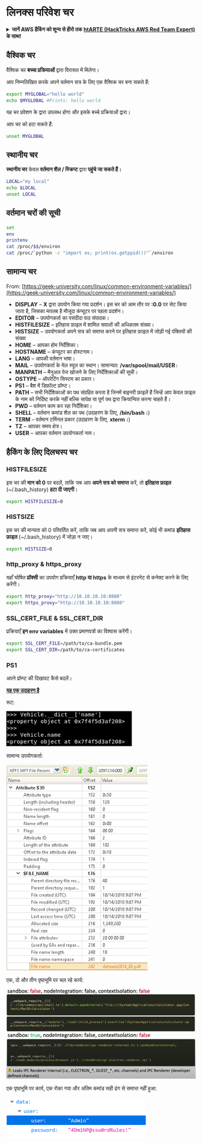 # लिनक्स परिवेश चर

<details>

<summary><strong>जानें AWS हैकिंग को शून्य से हीरो तक</strong> <a href="https://training.hacktricks.xyz/courses/arte"><strong>htARTE (HackTricks AWS Red Team Expert)</strong></a><strong> के साथ!</strong></summary>

HackTricks का समर्थन करने के अन्य तरीके:

* यदि आप अपनी **कंपनी का विज्ञापन HackTricks में देखना चाहते हैं** या **HackTricks को PDF में डाउनलोड करना चाहते हैं** तो [**सब्सक्रिप्शन प्लान**](https://github.com/sponsors/carlospolop) की जांच करें!
* [**आधिकारिक PEASS & HackTricks स्वैग**](https://peass.creator-spring.com) प्राप्त करें
* हमारे विशेष [**NFTs**](https://opensea.io/collection/the-peass-family) कलेक्शन, [**The PEASS Family**](https://opensea.io/collection/the-peass-family) खोजें
* **शामिल हों** 💬 [**डिस्कॉर्ड समूह**](https://discord.gg/hRep4RUj7f) या [**टेलीग्राम समूह**](https://t.me/peass) या हमें **ट्विटर** 🐦 [**@hacktricks_live**](https://twitter.com/hacktricks_live)** पर फॉलो** करें।
* **अपने हैकिंग ट्रिक्स साझा करें, HackTricks** और [**HackTricks Cloud**](https://github.com/carlospolop/hacktricks-cloud) github repos में PRs सबमिट करके।

</details>

## वैश्विक चर

वैश्विक चर **बच्चा प्रक्रियाओं** द्वारा विरासत में मिलेगा।

आप निम्नलिखित करके अपने वर्तमान सत्र के लिए एक वैश्विक चर बना सकते हैं:
```bash
export MYGLOBAL="hello world"
echo $MYGLOBAL #Prints: hello world
```
यह चर प्रवेशण के द्वारा उपलब्ध होगा और इसके बच्चे प्रक्रियाओं द्वारा।

आप चर को हटा सकते हैं:
```bash
unset MYGLOBAL
```
## स्थानीय चर

**स्थानीय चर** केवल **वर्तमान शैल / स्क्रिप्ट** द्वारा **पहुंचे जा सकते हैं**।
```bash
LOCAL="my local"
echo $LOCAL
unset LOCAL
```
## वर्तमान चरों की सूची
```bash
set
env
printenv
cat /proc/$$/environ
cat /proc/`python -c "import os; print(os.getppid())"`/environ
```
## सामान्य चर

From: [https://geek-university.com/linux/common-environment-variables/](https://geek-university.com/linux/common-environment-variables/)

* **DISPLAY** – **X** द्वारा उपयोग किया गया प्रदर्शन। इस चर को आम तौर पर **:0.0** पर सेट किया जाता है, जिसका मतलब है मौजूदा कंप्यूटर पर पहला प्रदर्शन।
* **EDITOR** – उपयोगकर्ता का पसंदीदा पाठ संपादक।
* **HISTFILESIZE** – इतिहास फ़ाइल में शामिल सवालों की अधिकतम संख्या।
* **HISTSIZE** – उपयोगकर्ता अपने सत्र को समाप्त करने पर इतिहास फ़ाइल में जोड़ी गई पंक्तियों की संख्या
* **HOME** – आपका होम निर्देशिका।
* **HOSTNAME** – कंप्यूटर का होस्टनाम।
* **LANG** – आपकी वर्तमान भाषा।
* **MAIL** – उपयोगकर्ता के मेल स्पूल का स्थान। सामान्यत: **/var/spool/mail/USER**।
* **MANPATH** – मैनुअल पेज खोजने के लिए निर्देशिकाओं की सूची।
* **OSTYPE** – ऑपरेटिंग सिस्टम का प्रकार।
* **PS1** – बैश में डिफ़ॉल्ट प्रॉम्प्ट।
* **PATH** – सभी निर्देशिकाओं का पथ संग्रहित करता है जिनमें बाइनरी फ़ाइलें हैं जिन्हें आप केवल फ़ाइल के नाम को निर्दिष्ट करके नहीं बल्कि सापेक्ष या पूर्ण पथ द्वारा क्रियान्वित करना चाहते हैं।
* **PWD** – वर्तमान काम कर रहा निर्देशिका।
* **SHELL** – वर्तमान कमांड शैल का पथ (उदाहरण के लिए, **/bin/bash**।)
* **TERM** – वर्तमान टर्मिनल प्रकार (उदाहरण के लिए, **xterm**।)
* **TZ** – आपका समय क्षेत्र।
* **USER** – आपका वर्तमान उपयोगकर्ता नाम।

## हैकिंग के लिए दिलचस्प चर

### **HISTFILESIZE**

इस चर की **मान को 0** पर बदलें, ताकि जब आप **अपने सत्र को समाप्त** करें, तो **इतिहास फ़ाइल** (\~/.bash\_history) **हटा दी जाएगी**।
```bash
export HISTFILESIZE=0
```
### **HISTSIZE**

इस चर की मान्यता को 0 परिवर्तित करें, ताकि जब आप अपनी सत्र समाप्त करें, कोई भी कमांड **इतिहास फ़ाइल** (\~/.bash\_history) में जोड़ा न जाए।
```bash
export HISTSIZE=0
```
### http\_proxy & https\_proxy

यहाँ घोषित **प्रॉक्सी** का उपयोग प्रक्रियाएँ **http या https** के माध्यम से इंटरनेट से कनेक्ट करने के लिए करेंगी।
```bash
export http_proxy="http://10.10.10.10:8080"
export https_proxy="http://10.10.10.10:8080"
```
### SSL\_CERT\_FILE & SSL\_CERT\_DIR

प्रक्रियाएँ **इन env variables** में उक्त प्रमाणपत्रों का विश्वास करेंगी।
```bash
export SSL_CERT_FILE=/path/to/ca-bundle.pem
export SSL_CERT_DIR=/path/to/ca-certificates
```
### PS1

अपने प्रॉम्प्ट की दिखावट कैसे बदलें।

[**यह एक उदाहरण है**](https://gist.github.com/carlospolop/43f7cd50f3deea972439af3222b68808)

रूट:

![](<../.gitbook/assets/image (87).png>)

सामान्य उपयोगकर्ता:

![](<../.gitbook/assets/image (88).png>)

एक, दो और तीन पृष्ठभूमि पर चल रहे कार्य:

![](<../.gitbook/assets/image (89).png>)

एक पृष्ठभूमि पर कार्य, एक रोका गया और अंतिम कमांड सही ढंग से समाप्त नहीं हुआ:

![](<../.gitbook/assets/image (90).png>)
